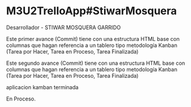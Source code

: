 # M3U2TrelloApp#StiwarMosquera

Desarrollador - STIWAR MOSQUERA GARRIDO

Este primer avance (Commit) tiene con una estructura HTML base con columnas que hagan referencia a un tablero tipo metodología Kanban (Tarea por Hacer, Tarea en Proceso, Tarea Finalizada)

Este segundo avance (Commit) tiene con una estructura HTML base con columnas que hagan referencia a un tablero tipo metodología Kanban (Tarea por Hacer, Tarea en Proceso, Tarea Finalizada)

aplicacion kamban terminada 

En Proceso.
